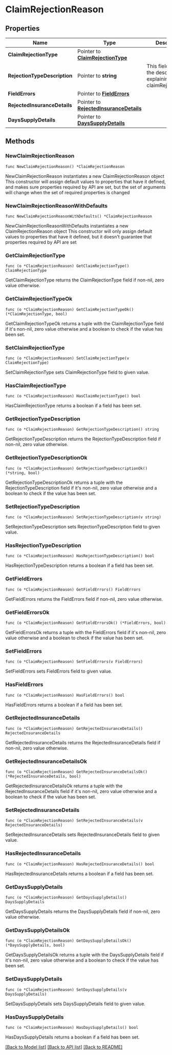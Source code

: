 # ClaimRejectionReason

## Properties

Name | Type | Description | Notes
------------ | ------------- | ------------- | -------------
**ClaimRejectionType** | Pointer to [**ClaimRejectionType**](ClaimRejectionType.md) |  | [optional] 
**RejectionTypeDescription** | Pointer to **string** | This field contains the description explaining the claimRejectionType | [optional] 
**FieldErrors** | Pointer to [**FieldErrors**](FieldErrors.md) |  | [optional] 
**RejectedInsuranceDetails** | Pointer to [**RejectedInsuranceDetails**](RejectedInsuranceDetails.md) |  | [optional] 
**DaysSupplyDetails** | Pointer to [**DaysSupplyDetails**](DaysSupplyDetails.md) |  | [optional] 

## Methods

### NewClaimRejectionReason

`func NewClaimRejectionReason() *ClaimRejectionReason`

NewClaimRejectionReason instantiates a new ClaimRejectionReason object
This constructor will assign default values to properties that have it defined,
and makes sure properties required by API are set, but the set of arguments
will change when the set of required properties is changed

### NewClaimRejectionReasonWithDefaults

`func NewClaimRejectionReasonWithDefaults() *ClaimRejectionReason`

NewClaimRejectionReasonWithDefaults instantiates a new ClaimRejectionReason object
This constructor will only assign default values to properties that have it defined,
but it doesn't guarantee that properties required by API are set

### GetClaimRejectionType

`func (o *ClaimRejectionReason) GetClaimRejectionType() ClaimRejectionType`

GetClaimRejectionType returns the ClaimRejectionType field if non-nil, zero value otherwise.

### GetClaimRejectionTypeOk

`func (o *ClaimRejectionReason) GetClaimRejectionTypeOk() (*ClaimRejectionType, bool)`

GetClaimRejectionTypeOk returns a tuple with the ClaimRejectionType field if it's non-nil, zero value otherwise
and a boolean to check if the value has been set.

### SetClaimRejectionType

`func (o *ClaimRejectionReason) SetClaimRejectionType(v ClaimRejectionType)`

SetClaimRejectionType sets ClaimRejectionType field to given value.

### HasClaimRejectionType

`func (o *ClaimRejectionReason) HasClaimRejectionType() bool`

HasClaimRejectionType returns a boolean if a field has been set.

### GetRejectionTypeDescription

`func (o *ClaimRejectionReason) GetRejectionTypeDescription() string`

GetRejectionTypeDescription returns the RejectionTypeDescription field if non-nil, zero value otherwise.

### GetRejectionTypeDescriptionOk

`func (o *ClaimRejectionReason) GetRejectionTypeDescriptionOk() (*string, bool)`

GetRejectionTypeDescriptionOk returns a tuple with the RejectionTypeDescription field if it's non-nil, zero value otherwise
and a boolean to check if the value has been set.

### SetRejectionTypeDescription

`func (o *ClaimRejectionReason) SetRejectionTypeDescription(v string)`

SetRejectionTypeDescription sets RejectionTypeDescription field to given value.

### HasRejectionTypeDescription

`func (o *ClaimRejectionReason) HasRejectionTypeDescription() bool`

HasRejectionTypeDescription returns a boolean if a field has been set.

### GetFieldErrors

`func (o *ClaimRejectionReason) GetFieldErrors() FieldErrors`

GetFieldErrors returns the FieldErrors field if non-nil, zero value otherwise.

### GetFieldErrorsOk

`func (o *ClaimRejectionReason) GetFieldErrorsOk() (*FieldErrors, bool)`

GetFieldErrorsOk returns a tuple with the FieldErrors field if it's non-nil, zero value otherwise
and a boolean to check if the value has been set.

### SetFieldErrors

`func (o *ClaimRejectionReason) SetFieldErrors(v FieldErrors)`

SetFieldErrors sets FieldErrors field to given value.

### HasFieldErrors

`func (o *ClaimRejectionReason) HasFieldErrors() bool`

HasFieldErrors returns a boolean if a field has been set.

### GetRejectedInsuranceDetails

`func (o *ClaimRejectionReason) GetRejectedInsuranceDetails() RejectedInsuranceDetails`

GetRejectedInsuranceDetails returns the RejectedInsuranceDetails field if non-nil, zero value otherwise.

### GetRejectedInsuranceDetailsOk

`func (o *ClaimRejectionReason) GetRejectedInsuranceDetailsOk() (*RejectedInsuranceDetails, bool)`

GetRejectedInsuranceDetailsOk returns a tuple with the RejectedInsuranceDetails field if it's non-nil, zero value otherwise
and a boolean to check if the value has been set.

### SetRejectedInsuranceDetails

`func (o *ClaimRejectionReason) SetRejectedInsuranceDetails(v RejectedInsuranceDetails)`

SetRejectedInsuranceDetails sets RejectedInsuranceDetails field to given value.

### HasRejectedInsuranceDetails

`func (o *ClaimRejectionReason) HasRejectedInsuranceDetails() bool`

HasRejectedInsuranceDetails returns a boolean if a field has been set.

### GetDaysSupplyDetails

`func (o *ClaimRejectionReason) GetDaysSupplyDetails() DaysSupplyDetails`

GetDaysSupplyDetails returns the DaysSupplyDetails field if non-nil, zero value otherwise.

### GetDaysSupplyDetailsOk

`func (o *ClaimRejectionReason) GetDaysSupplyDetailsOk() (*DaysSupplyDetails, bool)`

GetDaysSupplyDetailsOk returns a tuple with the DaysSupplyDetails field if it's non-nil, zero value otherwise
and a boolean to check if the value has been set.

### SetDaysSupplyDetails

`func (o *ClaimRejectionReason) SetDaysSupplyDetails(v DaysSupplyDetails)`

SetDaysSupplyDetails sets DaysSupplyDetails field to given value.

### HasDaysSupplyDetails

`func (o *ClaimRejectionReason) HasDaysSupplyDetails() bool`

HasDaysSupplyDetails returns a boolean if a field has been set.


[[Back to Model list]](../README.md#documentation-for-models) [[Back to API list]](../README.md#documentation-for-api-endpoints) [[Back to README]](../README.md)


